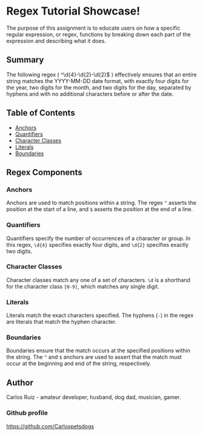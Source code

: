 # Regex Tutorial Showcase!

The purpose of this assignment is to educate users on how a specific regular expression, or regex, functions by breaking down each part of the expression and describing what it does.

## Summary

The following regex (  ^\d{4}-\d{2}-\d{2}$  ) effectively ensures that an entire string matches the YYYY-MM-DD date format, with exactly four digits for the year, two digits for the month, and two digits for the day, separated by hyphens and with no additional characters before or after the date.

## Table of Contents

- [Anchors](#anchors)
- [Quantifiers](#quantifiers)
- [Character Classes](#character-classes)
- [Literals](#literals)
- [Boundaries](#boundaries)

## Regex Components

### Anchors

Anchors are used to match positions within a string. The regex `^` asserts the position at the start of a line, and `$` asserts the position at the end of a line.

### Quantifiers

Quantifiers specify the number of occurrences of a character or group. In this regex, `\d{4}` specifies exactly four digits, and `\d{2}` specifies exactly two digits.

### Character Classes

Character classes match any one of a set of characters. `\d` is a shorthand for the character class `[0-9]`, which matches any single digit.

### Literals

Literals match the exact characters specified. The hyphens (`-`) in the regex are literals that match the hyphen character.

### Boundaries

Boundaries ensure that the match occurs at the specified positions within the string. The `^` and `$` anchors are used to assert that the match must occur at the beginning and end of the string, respectively.

## Author
Carlos Ruiz - amateur developer, husband, dog dad, musician, gamer.
### Github profile
https://github.com/Carlospetsdogs
